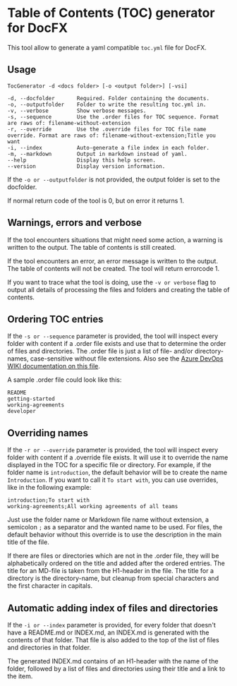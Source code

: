 # Table of Contents (TOC) generator for DocFX

This tool allow to generate a yaml compatible `toc.yml` file for DocFX.

## Usage

```text
TocGenerator -d <docs folder> [-o <output folder>] [-vsi]

-d, --docfolder       Required. Folder containing the documents.
-o, --outputfolder    Folder to write the resulting toc.yml in.
-v, --verbose         Show verbose messages.
-s, --sequence        Use the .order files for TOC sequence. Format are raws of: filename-without-extension
-r, --override        Use the .override files for TOC file name override. Format are raws of: filename-without-extension;Title you want
-i, --index           Auto-generate a file index in each folder.
-m, --markdown        Output in markdown instead of yaml.
--help                Display this help screen.
--version             Display version information.
```

If the `-o or --outputfolder` is not provided, the output folder is set to the docfolder.

If normal return code of the tool is 0, but on error it returns 1.

## Warnings, errors and verbose

If the tool encounters situations that might need some action, a warning is written to the output. The table of contents is still created.

If the tool encounters an error, an error message is written to the output. The table of contents will not be created. The tool will return errorcode 1.

If you want to trace what the tool is doing, use the `-v or verbose` flag to output all details of processing the files and folders and creating the table of contents.

## Ordering TOC entries

If the `-s or --sequence` parameter is provided, the tool will inspect every folder with content if a .order file exists and use that to determine the order of files and directories. The .order file is just a list of file- and/or directory-names, case-sensitive without file extensions. Also see the [Azure DevOps WIKI documentation on this file](https://docs.microsoft.com/en-us/azure/devops/project/wiki/wiki-file-structure?view=azure-devops#order-file).

A sample .order file could look like this:

```text
README
getting-started
working-agreements
developer
```

## Overriding names

If the `-r or --override` parameter is provided, the tool will inspect every folder with content if a .override file exists. It will use it to override the name displayed in the TOC for a specific file or directory.
For example, if the folder name is `introduction`, the default behavior will be to create the name `Introduction`. If you want to call it `To start with`, you can use overrides, like in the following example:

```text
introduction;To start with
working-agreements;All working agreements of all teams
```

Just use the folder name or Markdown file name without extension, a semicolon `;` as a separator and the wanted name to be used. For files, the default behavior without this override is to use the description in the main title of the file.

If there are files or directories which are not in the .order file, they will be alphabetically ordered on the title and added after the ordered entries. The title for an MD-file is taken from the H1-header in the file. The title for a directory is the directory-name, but cleanup from special characters and the first character in capitals.

## Automatic adding index of files and directories

If the `-i or --index` parameter is provided, for every folder that doesn't have a README.md or INDEX.md, an INDEX.md is generated with the contents of that folder. That file is also added to the top of the list of files and directories in that folder.

The generated INDEX.md contains of an H1-header with the name of the folder, followed by a list of files and directories using their title and a link to the item.
